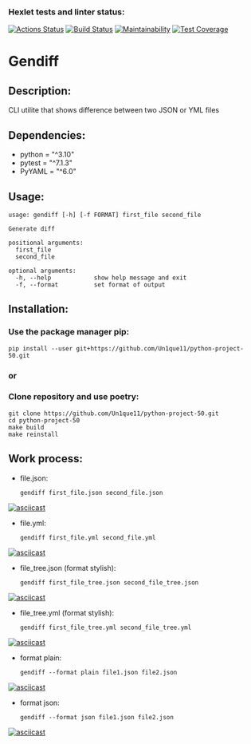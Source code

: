 ### Hexlet tests and linter status:
[![Actions Status](https://github.com/Un1que11/python-project-50/workflows/hexlet-check/badge.svg)](https://github.com/Un1que11/python-project-50/actions)
[![Build Status](https://github.com/Un1que11/python-project-50/actions/workflows/project-check.yml/badge.svg)](https://github.com/Un1que11/python-project-50/actions/workflows/project-check.yml)
[![Maintainability](https://api.codeclimate.com/v1/badges/c6148e823b09f10e7d49/maintainability)](https://codeclimate.com/github/Un1que11/python-project-50/maintainability)
[![Test Coverage](https://api.codeclimate.com/v1/badges/c6148e823b09f10e7d49/test_coverage)](https://codeclimate.com/github/Un1que11/python-project-50/test_coverage)

# Gendiff
## Description:
CLI utilite that shows difference between two JSON or YML files
## Dependencies:
* python = "^3.10"
* pytest = "^7.1.3"
* PyYAML = "^6.0"
## Usage:
    usage: gendiff [-h] [-f FORMAT] first_file second_file

    Generate diff

    positional arguments:
      first_file
      second_file

    optional arguments:
      -h, --help            show help message and exit
      -f, --format          set format of output
## Installation:
### Use the package manager pip:
    pip install --user git+https://github.com/Un1que11/python-project-50.git
### or 
### Clone repository and use poetry:
    git clone https://github.com/Un1que11/python-project-50.git
    cd python-project-50
    make build
    make reinstall
## Work process:

+ file.json:

      gendiff first_file.json second_file.json
[![asciicast](https://asciinema.org/a/ECfGIFIaGenyvY6s8ksXL1lnq.svg)](https://asciinema.org/a/ECfGIFIaGenyvY6s8ksXL1lnq)

+ file.yml:

      gendiff first_file.yml second_file.yml
[![asciicast](https://asciinema.org/a/JGSPTyWj8fRAA3RYg9BtDC6ZV.svg)](https://asciinema.org/a/JGSPTyWj8fRAA3RYg9BtDC6ZV)

+ file_tree.json (format stylish):

      gendiff first_file_tree.json second_file_tree.json
[![asciicast](https://asciinema.org/a/zLDpgoDtVnSwO4XwIXq01OzFR.svg)](https://asciinema.org/a/zLDpgoDtVnSwO4XwIXq01OzFR)

+ file_tree.yml (format stylish):

      gendiff first_file_tree.yml second_file_tree.yml
[![asciicast](https://asciinema.org/a/2JySdhjG2c6KvcrhMHbBw0NRi.svg)](https://asciinema.org/a/2JySdhjG2c6KvcrhMHbBw0NRi)

+ format plain:

      gendiff --format plain file1.json file2.json
[![asciicast](https://asciinema.org/a/jKZyjFVZ0yloca7q0om1Yj2UD.svg)](https://asciinema.org/a/jKZyjFVZ0yloca7q0om1Yj2UD)

+ format json:

      gendiff --format json file1.json file2.json
[![asciicast](https://asciinema.org/a/KlLDl5aBKJ76oAKHoIoVD9kYv.svg)](https://asciinema.org/a/KlLDl5aBKJ76oAKHoIoVD9kYv)
